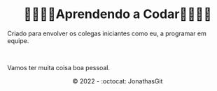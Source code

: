  <h1 align="center">🚧🚀🚀🚀Aprendendo a Codar🚀🚀🚀🚧</h1>
<p>Criado para envolver os colegas iniciantes como eu, a programar em equipe.</p><br>

Vamos ter muita coisa boa pessoal.<br>


<p align="center">©️ 2022 - :octocat: JonathasGit</p>
